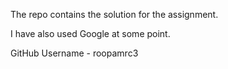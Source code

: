 The repo contains the solution for the assignment.

I have also used Google at some point.

GitHub Username - roopamrc3